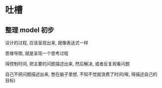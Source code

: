 # 吐槽

## 整理 model 初步

设计的过程, 应该呈现出来, 就像表达式一样

思维导图, 就是呈现一个思考过程

得控制时间, 把主要的问题描述出来, 然后解决, 或者反复观看问题

自己不把问题描述出来, 憋在脑子里想, 不知不觉就浪费了时间(唉, 得描述自己的目标)
